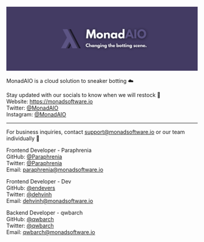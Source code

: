 ![banner](../Twitter_Banner4.png)

MonadAIO is a cloud solution to sneaker botting :cloud:

Stay updated with our socials to know when we will restock :dizzy:  
Website: https://monadsoftware.io  
Twitter: [@MonadAIO](https://twitter.com/MonadAIO)  
Instagram: [@MonadAIO](https://instagram.com/MonadAIO)

_________________________________________________________________________________________

For business inquiries, contact support@monadsoftware.io or our team individually :wave:  

Frontend Developer - Paraphrenia  
GitHub: [@Paraphrenia](https://github.com/Paraphrenia)  
Twitter: [@Paraphrenia](https://twitter.com/ParaphreniaAIO)  
Email: paraphrenia@monadsoftware.io

Frontend Developer - Dev   
GitHub: [@endevers](https://github.com/endevers)  
Twitter: [@dehvinh](https://twitter.com/dehvinh)  
Email: dehvinh@monadsoftware.io

Backend Developer - qwbarch  
GitHub: [@qwbarch](https://github.com/qwbarch)  
Twitter: [@qwbarch](https://twitter.com/qwbarch)  
Email: qwbarch@monadsoftware.io
